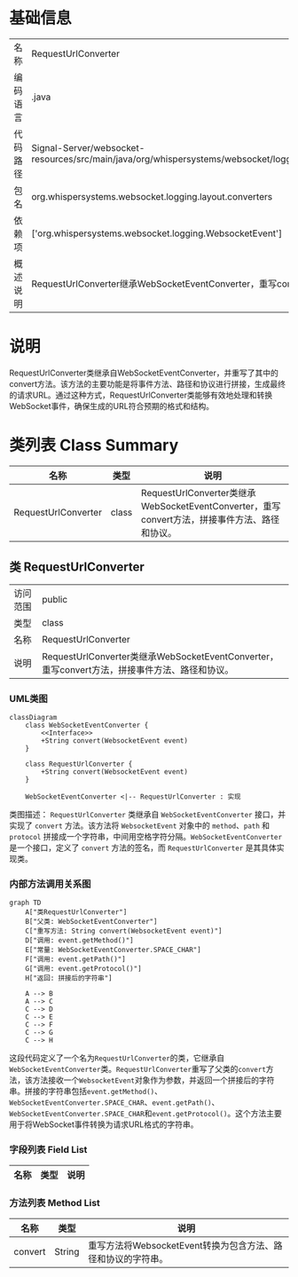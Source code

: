 # 基础信息

|      |      |
|------|------|
| 名称 | RequestUrlConverter |
| 编码语言 | .java |
| 代码路径 | Signal-Server/websocket-resources/src/main/java/org/whispersystems/websocket/logging/layout/converters/RequestUrlConverter.java |
| 包名 | org.whispersystems.websocket.logging.layout.converters |
| 依赖项 | ['org.whispersystems.websocket.logging.WebsocketEvent'] |
| 概述说明 | RequestUrlConverter继承WebSocketEventConverter，重写convert方法，拼接事件、路径和协议。 |

# 说明

RequestUrlConverter类继承自WebSocketEventConverter，并重写了其中的convert方法。该方法的主要功能是将事件方法、路径和协议进行拼接，生成最终的请求URL。通过这种方式，RequestUrlConverter类能够有效地处理和转换WebSocket事件，确保生成的URL符合预期的格式和结构。

# 类列表 Class Summary

| 名称   | 类型  | 说明 |
|-------|------|-------------|
| RequestUrlConverter | class | RequestUrlConverter类继承WebSocketEventConverter，重写convert方法，拼接事件方法、路径和协议。 |



## 类 RequestUrlConverter

|      |      |
|------|------|
| 访问范围 | public |
| 类型 | class |
| 名称 | RequestUrlConverter |
| 说明 | RequestUrlConverter类继承WebSocketEventConverter，重写convert方法，拼接事件方法、路径和协议。 |


### UML类图

```mermaid
classDiagram
    class WebSocketEventConverter {
        <<Interface>>
        +String convert(WebsocketEvent event)
    }

    class RequestUrlConverter {
        +String convert(WebsocketEvent event)
    }

    WebSocketEventConverter <|-- RequestUrlConverter : 实现
```

类图描述：
`RequestUrlConverter` 类继承自 `WebSocketEventConverter` 接口，并实现了 `convert` 方法。该方法将 `WebsocketEvent` 对象中的 `method`、`path` 和 `protocol` 拼接成一个字符串，中间用空格字符分隔。`WebSocketEventConverter` 是一个接口，定义了 `convert` 方法的签名，而 `RequestUrlConverter` 是其具体实现类。


### 内部方法调用关系图

```mermaid
graph TD
    A["类RequestUrlConverter"]
    B["父类: WebSocketEventConverter"]
    C["重写方法: String convert(WebsocketEvent event)"]
    D["调用: event.getMethod()"]
    E["常量: WebSocketEventConverter.SPACE_CHAR"]
    F["调用: event.getPath()"]
    G["调用: event.getProtocol()"]
    H["返回: 拼接后的字符串"]

    A --> B
    A --> C
    C --> D
    C --> E
    C --> F
    C --> G
    C --> H
```

这段代码定义了一个名为`RequestUrlConverter`的类，它继承自`WebSocketEventConverter`类。`RequestUrlConverter`重写了父类的`convert`方法，该方法接收一个`WebsocketEvent`对象作为参数，并返回一个拼接后的字符串。拼接的字符串包括`event.getMethod()`、`WebSocketEventConverter.SPACE_CHAR`、`event.getPath()`、`WebSocketEventConverter.SPACE_CHAR`和`event.getProtocol()`。这个方法主要用于将WebSocket事件转换为请求URL格式的字符串。

### 字段列表 Field List

| 名称  | 类型  | 说明 |
|-------|-------|------|

### 方法列表 Method List

| 名称  | 类型  | 说明 |
|-------|-------|------|
| convert | String | 重写方法将WebsocketEvent转换为包含方法、路径和协议的字符串。 |




